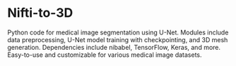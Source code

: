 # Nifti-to-3D
Python code for medical image segmentation using U-Net. Modules include data preprocessing, U-Net model training with checkpointing, and 3D mesh generation. Dependencies include nibabel, TensorFlow, Keras, and more. Easy-to-use and customizable for various medical image datasets.
